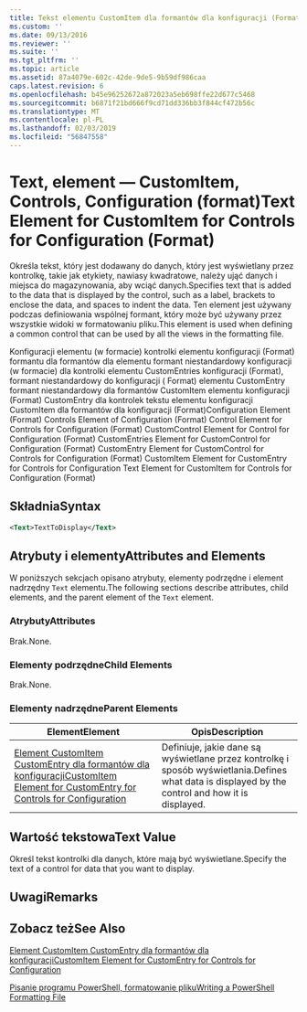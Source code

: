 ```yaml
---
title: Tekst elementu CustomItem dla formantów dla konfiguracji (Format) | Dokumentacja firmy Microsoft
ms.custom: ''
ms.date: 09/13/2016
ms.reviewer: ''
ms.suite: ''
ms.tgt_pltfrm: ''
ms.topic: article
ms.assetid: 87a4079e-602c-42de-9de5-9b59df986caa
caps.latest.revision: 6
ms.openlocfilehash: b45e96252672a872023a5eb698ffe22d677c5468
ms.sourcegitcommit: b6871f21bd666f9cd71dd336bb3f844cf472b56c
ms.translationtype: MT
ms.contentlocale: pl-PL
ms.lasthandoff: 02/03/2019
ms.locfileid: "56847558"
---
```

# <a name="text-element-for-customitem-for-controls-for-configuration-format"></a><span data-ttu-id="4f161-102">Text, element — CustomItem, Controls, Configuration (format)</span><span class="sxs-lookup"><span data-stu-id="4f161-102">Text Element for CustomItem for Controls for Configuration (Format)</span></span>

<span data-ttu-id="4f161-103">Określa tekst, który jest dodawany do danych, który jest wyświetlany przez kontrolkę, takie jak etykiety, nawiasy kwadratowe, należy ująć danych i miejsca do magazynowania, aby wciąć danych.</span><span class="sxs-lookup"><span data-stu-id="4f161-103">Specifies text that is added to the data that is displayed by the control, such as a label, brackets to enclose the data, and spaces to indent the data.</span></span> <span data-ttu-id="4f161-104">Ten element jest używany podczas definiowania wspólnej formant, który może być używany przez wszystkie widoki w formatowaniu pliku.</span><span class="sxs-lookup"><span data-stu-id="4f161-104">This element is used when defining a common control that can be used by all the views in the formatting file.</span></span>

<span data-ttu-id="4f161-105">Konfiguracji elementu (w formacie) kontrolki elementu konfiguracji (Format) formantu dla formantów dla elementu formant niestandardowy konfiguracji (w formacie) dla kontrolki elementu CustomEntries konfiguracji (Format), formant niestandardowy do konfiguracji ( Format) elementu CustomEntry formant niestandardowy dla formantów CustomItem elementu konfiguracji (Format) CustomEntry dla kontrolek tekstu elementu konfiguracji CustomItem dla formantów dla konfiguracji (Format)</span><span class="sxs-lookup"><span data-stu-id="4f161-105">Configuration Element (Format) Controls Element of Configuration (Format) Control Element for Controls for Configuration (Format) CustomControl Element for Control for Configuration (Format) CustomEntries Element for CustomControl for Configuration (Format) CustomEntry Element for CustomControl for Controls for Configuration (Format) CustomItem Element for CustomEntry for Controls for Configuration Text Element for CustomItem for Controls for Configuration (Format)</span></span>

## <a name="syntax"></a><span data-ttu-id="4f161-106">Składnia</span><span class="sxs-lookup"><span data-stu-id="4f161-106">Syntax</span></span>

```xml
<Text>TextToDisplay</Text>
```

## <a name="attributes-and-elements"></a><span data-ttu-id="4f161-107">Atrybuty i elementy</span><span class="sxs-lookup"><span data-stu-id="4f161-107">Attributes and Elements</span></span>

<span data-ttu-id="4f161-108">W poniższych sekcjach opisano atrybuty, elementy podrzędne i element nadrzędny `Text` elementu.</span><span class="sxs-lookup"><span data-stu-id="4f161-108">The following sections describe attributes, child elements, and the parent element of the `Text` element.</span></span>

### <a name="attributes"></a><span data-ttu-id="4f161-109">Atrybuty</span><span class="sxs-lookup"><span data-stu-id="4f161-109">Attributes</span></span>

<span data-ttu-id="4f161-110">Brak.</span><span class="sxs-lookup"><span data-stu-id="4f161-110">None.</span></span>

### <a name="child-elements"></a><span data-ttu-id="4f161-111">Elementy podrzędne</span><span class="sxs-lookup"><span data-stu-id="4f161-111">Child Elements</span></span>

<span data-ttu-id="4f161-112">Brak.</span><span class="sxs-lookup"><span data-stu-id="4f161-112">None.</span></span>

### <a name="parent-elements"></a><span data-ttu-id="4f161-113">Elementy nadrzędne</span><span class="sxs-lookup"><span data-stu-id="4f161-113">Parent Elements</span></span>

|<span data-ttu-id="4f161-114">Element</span><span class="sxs-lookup"><span data-stu-id="4f161-114">Element</span></span>|<span data-ttu-id="4f161-115">Opis</span><span class="sxs-lookup"><span data-stu-id="4f161-115">Description</span></span>|
|-------------|-----------------|
|[<span data-ttu-id="4f161-116">Element CustomItem CustomEntry dla formantów dla konfiguracji</span><span class="sxs-lookup"><span data-stu-id="4f161-116">CustomItem Element for CustomEntry for Controls for Configuration</span></span>](./customitem-element-for-customentry-for-controls-for-configuration-format.md)|<span data-ttu-id="4f161-117">Definiuje, jakie dane są wyświetlane przez kontrolkę i sposób wyświetlania.</span><span class="sxs-lookup"><span data-stu-id="4f161-117">Defines what data is displayed by the control and how it is displayed.</span></span>|

## <a name="text-value"></a><span data-ttu-id="4f161-118">Wartość tekstowa</span><span class="sxs-lookup"><span data-stu-id="4f161-118">Text Value</span></span>

<span data-ttu-id="4f161-119">Określ tekst kontrolki dla danych, które mają być wyświetlane.</span><span class="sxs-lookup"><span data-stu-id="4f161-119">Specify the text of a control for data that you want to display.</span></span>

## <a name="remarks"></a><span data-ttu-id="4f161-120">Uwagi</span><span class="sxs-lookup"><span data-stu-id="4f161-120">Remarks</span></span>

## <a name="see-also"></a><span data-ttu-id="4f161-121">Zobacz też</span><span class="sxs-lookup"><span data-stu-id="4f161-121">See Also</span></span>

[<span data-ttu-id="4f161-122">Element CustomItem CustomEntry dla formantów dla konfiguracji</span><span class="sxs-lookup"><span data-stu-id="4f161-122">CustomItem Element for CustomEntry for Controls for Configuration</span></span>](./customitem-element-for-customentry-for-controls-for-configuration-format.md)

[<span data-ttu-id="4f161-123">Pisanie programu PowerShell, formatowanie pliku</span><span class="sxs-lookup"><span data-stu-id="4f161-123">Writing a PowerShell Formatting File</span></span>](./writing-a-powershell-formatting-file.md)
